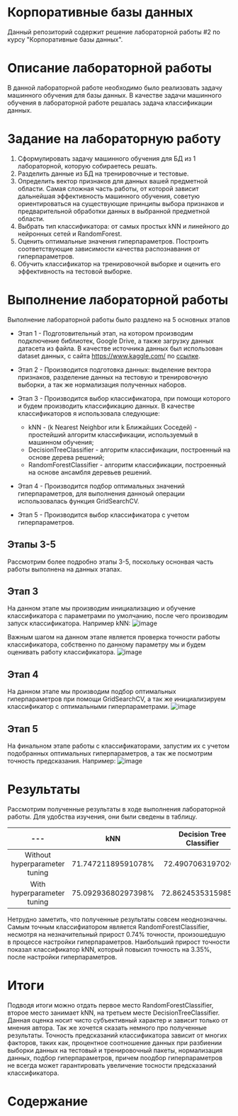 # Корпоративные базы данных
Данный репозиторий содержит решение лабораторной работы #2 по курсу "Корпоративные базы данных".


# Описание лабораторной работы
В данной лабораторной работе необходимо было реализовать задачу машинного обучения для базы данных.
В качестве задачи машинного обучения в лабораторной работе решалась задача классификации данных.

# Задание на лабораторную работу
1. Сформулировать задачу машинного обучения для БД из 1 лабораторной, которую собираетесь решать.
2. Разделить данные из БД на тренировочные и тестовые.
3. Определить вектор признаков для данных вашей предметной области. Самая сложная часть работы, от которой зависит дальнейшая эффективность машинного обучения, советую ориентироваться на существующие принципы выбора признаков и предварительной обработки данных в выбранной предметной области.
4. Выбрать тип классификатора: от самых простых kNN и линейного до нейронных сетей и RandomForest.
5. Оценить оптимальные значения гиперпараметров. Построить соответствующие зависимости качества распознавания от гиперпараметров.
6. Обучить классификатор на тренировочной выборке и оценить его эффективность на тестовой выборке.


# Выполнение лабораторной работы
Выполнение лабораторной работы было раздлено на 5 основных этапов

* Этап 1 - Подготовительный этап, на котором производим подключение библиотек, Google Drive, а также загрузку данных датасета из файла. В качестве источника данных был использован dataset данных, с сайта https://www.kaggle.com/ по [ссылке](https://www.kaggle.com/datasets/pritsheta/diabetes-dataset).
* Этап 2 - Производится подготовка данных: выделение вектора признаков, разделение данных на тестовую и тренировочную выборки, а так же нормализация полученных наборов.
* Этап 3 - Производится выбор классификатора, при помощи которого и будем производить классификацию данных. В качестве классификаторов я использовала следующие:

   - kNN - (k Nearest Neighbor или k Ближайших Соседей) - простейший алгоритм классификации, используемый в машинном обучения;
   - DecisionTreeClassifier - алгоритм классификации, построенный на основе дерева решений;
   - RandomForestClassifier - алгоритм классификации, построенный на основе ансамбля деревьев решений.
* Этап 4 - Производится подбор оптимальных значений гиперпараметров, для выполнения данноый операции использовалась функция GridSearchCV.
* Этап 5 - Производится выбор классификатора с учетом гиперпараметров.


## Этапы 3-5
Рассмотрим более подробно этапы 3-5, поскольку оснонвая часть работы выполнена на данных этапах.

## Этап 3
На данном этапе мы производим инициализацию и обучение классификатора с параметрами по умолчанию, после чего производим запуск классификатора. Например kNN:
![image](https://github.com/WonMin13/EnterpriseDataBase/assets/154375695/9f200a1a-0877-49d0-9f87-86bc2c01832d)

Важным шагом на данном этапе является проверка точности работы классификатора, собственно по данному параметру мы и будем оценивать работу классификатора.
![image](https://github.com/WonMin13/EnterpriseDataBase/assets/154375695/340624f9-b9fb-4920-ad4b-2552e89027ad)

## Этап 4
На данном этапе мы производим подбор оптимальных гиперпараметров при помощи GridSearchCV, а так же инициализируем классификатор с оптимальными гиперпараметрами.
![image](https://github.com/WonMin13/EnterpriseDataBase/assets/154375695/eb2b68bd-82a8-4577-9b8b-b95bc2e6f895)

## Этап 5
На финальном этапе работы с классификаторами, запустим их с учетом подобранных оптимальных гиперпараметров, а так же посмотрим точность предсказания. Например:
![image](https://github.com/WonMin13/EnterpriseDataBase/assets/154375695/feddd597-9ec4-4f83-a053-57d03ad46a88)


# Результаты
Рассмотрим полученные результаты в ходе выполнения лабораторной работы. Для удобства изучения, они были сведены в таблицу.

| --- |     kNN     |     Decision Tree Classifier     |        Random Forest Classifier       |
|:---:|:-----------:|:--------------------------------:|:-------------------------------------:|
|Without hyperparameter tuning| 71.74721189591078% | 72.4907063197026% | 75.09293680297398% |
|With hyperparameter tuning| 75.09293680297398% | 72.86245353159852% | 75.8364312267658% |

Нетрудно заметить, что полученные результаты совсем неоднозначны. Самым точным классифиатором является RandomForestClassifier, несмотря на незначительный прирост 0.74% точности, произошедшую в процессе настройки гиперпараметров. Наибольший прирост точности показал классификатор kNN, который повысил точность на 3.35%, после настройки гиперпараметров.

# Итоги
Подводя итоги можно отдать первое место RandomForestClassifier, второе место занимает kNN, на третьем месте DecisionTreeClassifier. Данная оценка носит чисто субъективный характер и зависит только от мнения автора. Так же хочется сказать немного про полученные результаты. Точность предсказаний классификатора зависит от многих факторов, таких как, процентное соотношение данных при разбиении выборки данных на тестовый и тренировочный пакеты, нормализация данных, подбор гиперпараметров, причем поодбор гиперпараметров не всегда может гарантировать увеличение тосности предсказаний классификатора.

# Содержание

